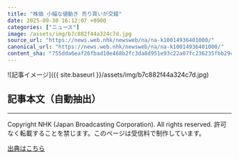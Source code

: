 ```yaml
---
title: "株価 小幅な値動き 売り買いが交錯"
date: 2025-09-30 16:12:07 +0900
categories: ["ニュース"]
image: /assets/img/b7c882f44a324c7d.jpg
source_url: "https://news.web.nhk/newsweb/na/na-k10014936401000/"
canonical_url: "https://news.web.nhk/newsweb/na/na-k10014936401000/"
content_sha: "755dda6eaf26fbad10e468b2fc3da8d951e93c22a07fc236235fbb29c73f8dd2"
---
```


![記事イメージ]({{ site.baseurl }}/assets/img/b7c882f44a324c7d.jpg)

## 記事本文（自動抽出）
<div><div class="_13tndsj2"><nav aria-label="フッターサイトナビゲーション" class="_13tndsj4"></nav><hr class="esl7kn2s esl7kn1l esl7kn1n _14xli2ae"><p class="esl7kn2s esl7kn1m esl7kn1o _1yvk0f68 _1lugom81">Copyright NHK (Japan Broadcasting Corporation). All rights reserved. 許可なく転載することを禁じます。このページは受信料で制作しています。</p></div></div>

[出典はこちら](https://news.web.nhk/newsweb/na/na-k10014936401000/)
